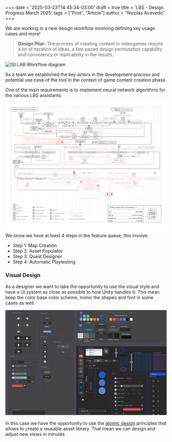 +++
date = '2025-03-23T14:45:34-03:00'
draft = true
title = 'LBS - Design Progress March 2025'
tags =  ["Post", "Article"]
author = "Nicolas Acevedo"
+++


We are working in a new design workflow involving defining key usage cases and more!

> **Design Pilar:** The process of creating content in videogames require a lot of iteration of ideas, a fast paced design permutation capability and consistency or replicability in the results. 

![ISI LAB Workflow diagram](/concept-01.png)

As a team we established the key actors in the development process and potential use case of the tool in the context of game content creation phase.

One of the main requirements is to implement neural network algorithms for the various LBS assistants.

![LBS user flow graph](concept-02.png)

We know we have at least 4 steps in the feature queue, this involve:
- Step 1: Map Creation
- Step 2: Asset Populator
- Step 3: Quest Designer
- Step 4: Automatic Playtesting
 

### Visual Design

As a designer we want to take the opportunity to use the visual style and have a UI system as close as possible to how Unity handles it. This mean keep the color base color scheme, mimic the shapes and font in some cases as well.

![ui kit example](ui-kit.png)

In this case we have the opportunity to use the [atomic design](https://atomicdesign.bradfrost.com/chapter-2/) principles that allows to create a reusable asset library. That mean we can design and adjust new views in minutes
